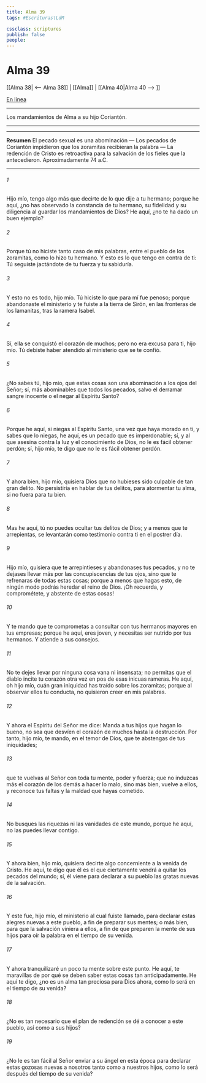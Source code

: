 ```yaml
---
title: Alma 39
tags: #Escrituras\LdM

cssclass: scriptures
publish: false
people:
---
```


# Alma 39
[[Alma 38| <-- Alma 38]] | [[Alma]] | [[Alma 40|Alma 40 --> ]]

[En línea](https://churchofjesuschrist.org/study/scriptures/bofm/alma/39?lang=spa)

---
Los mandamientos de Alma a su hijo Coriantón.

---

---
__Resumen__
El pecado sexual es una abominación — Los pecados de Coriantón impidieron que los zoramitas recibieran la palabra — La redención de Cristo es retroactiva para la salvación de los fieles que la antecedieron. Aproximadamente 74 a.C.

---
###### 1 
Hijo mío, tengo algo más que decirte de lo que dije a tu hermano; porque he aquí, ¿no has observado la constancia de tu hermano, su fidelidad y su diligencia al guardar los mandamientos de Dios? He aquí, ¿no te ha dado un buen ejemplo?

###### 2 
Porque tú no hiciste tanto caso de mis palabras, entre el pueblo de los zoramitas, como lo hizo tu hermano. Y esto es lo que tengo en contra de ti: Tú seguiste jactándote de tu fuerza y tu sabiduría.

###### 3 
Y esto no es todo, hijo mío. Tú hiciste lo que para mí fue penoso; porque abandonaste el ministerio y te fuiste a la tierra de Sirón, en las fronteras de los lamanitas, tras la ramera Isabel.

###### 4 
Sí, ella se conquistó el corazón de muchos; pero no era excusa para ti, hijo mío. Tú debiste haber atendido al ministerio que se te confió.

###### 5 
¿No sabes tú, hijo mío, que estas cosas son una abominación a los ojos del Señor; sí, más abominables que todos los pecados, salvo el derramar sangre inocente o el negar al Espíritu Santo?

###### 6 
Porque he aquí, si niegas al Espíritu Santo, una vez que haya morado en ti, y sabes que lo niegas, he aquí, es un pecado que es imperdonable; sí, y al que asesina contra la luz y el conocimiento de Dios, no le es fácil obtener perdón; sí, hijo mío, te digo que no le es fácil obtener perdón.

###### 7 
Y ahora bien, hijo mío, quisiera Dios que no hubieses sido culpable de tan gran delito. No persistiría en hablar de tus delitos, para atormentar tu alma, si no fuera para tu bien.

###### 8 
Mas he aquí, tú no puedes ocultar tus delitos de Dios; y a menos que te arrepientas, se levantarán como testimonio contra ti en el postrer día.

###### 9 
Hijo mío, quisiera que te arrepintieses y abandonases tus pecados, y no te dejases llevar más por las concupiscencias de tus ojos, sino que te refrenaras de todas estas cosas; porque a menos que hagas esto, de ningún modo podrás heredar el reino de Dios. ¡Oh recuerda, y comprométete, y abstente de estas cosas!

###### 10 
Y te mando que te comprometas a consultar con tus hermanos mayores en tus empresas; porque he aquí, eres joven, y necesitas ser nutrido por tus hermanos. Y atiende a sus consejos.

###### 11 
No te dejes llevar por ninguna cosa vana ni insensata; no permitas que el diablo incite tu corazón otra vez en pos de esas inicuas rameras. He aquí, oh hijo mío, cuán gran iniquidad has traído sobre los zoramitas; porque al observar ellos tu conducta, no quisieron creer en mis palabras.

###### 12 
Y ahora el Espíritu del Señor me dice: Manda a tus hijos que hagan lo bueno, no sea que desvíen el corazón de muchos hasta la destrucción. Por tanto, hijo mío, te mando, en el temor de Dios, que te abstengas de tus iniquidades;

###### 13 
que te vuelvas al Señor con toda tu mente, poder y fuerza; que no induzcas más el corazón de los demás a hacer lo malo, sino más bien, vuelve a ellos, y reconoce tus faltas y la maldad que hayas cometido.

###### 14 
No busques las riquezas ni las vanidades de este mundo, porque he aquí, no las puedes llevar contigo.

###### 15 
Y ahora bien, hijo mío, quisiera decirte algo concerniente a la venida de Cristo. He aquí, te digo que él es el que ciertamente vendrá a quitar los pecados del mundo; sí, él viene para declarar a su pueblo las gratas nuevas de la salvación.

###### 16 
Y este fue, hijo mío, el ministerio al cual fuiste llamado, para declarar estas alegres nuevas a este pueblo, a fin de preparar sus mentes; o más bien, para que la salvación viniera a ellos, a fin de que preparen la mente de sus hijos para oír la palabra en el tiempo de su venida.

###### 17 
Y ahora tranquilizaré un poco tu mente sobre este punto. He aquí, te maravillas de por qué se deben saber estas cosas tan anticipadamente. He aquí te digo, ¿no es un alma tan preciosa para Dios ahora, como lo será en el tiempo de su venida?

###### 18 
¿No es tan necesario que el plan de redención se dé a conocer a este pueblo, así como a sus hijos?

###### 19 
¿No le es tan fácil al Señor enviar a su ángel en esta época para declarar estas gozosas nuevas a nosotros tanto como a nuestros hijos, como lo será después del tiempo de su venida?

